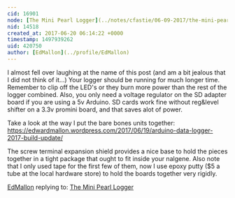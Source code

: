 ```yaml
---
cid: 16901
node: [The Mini Pearl Logger](../notes/cfastie/06-09-2017/the-mini-pearl-logger)
nid: 14518
created_at: 2017-06-20 06:14:22 +0000
timestamp: 1497939262
uid: 420750
author: [EdMallon](../profile/EdMallon)
---
```


I almost fell over laughing at the name of this post (and am a bit jealous that I did not think of it...) Your logger should be running for much longer time.  Remember to clip off the LED's or they burn more power than the rest of the logger combined. Also, you only need a voltage regulator on the SD adapter board if you are using a 5v Arduino. SD cards work fine without reg&level shifter on a 3.3v promini board, and that saves alot of power.

Take a look at the way I put the bare bones units together:
https://edwardmallon.wordpress.com/2017/06/19/arduino-data-logger-2017-build-update/ 

The screw terminal expansion shield provides a nice base to hold the pieces together in a tight package that ought to fit inside your nalgene.  Also note that I only used tape for the first few of them, now I use epoxy putty ($5 a tube at the local hardware store) to hold the boards together very rigidly.

[EdMallon](../profile/EdMallon) replying to: [The Mini Pearl Logger](../notes/cfastie/06-09-2017/the-mini-pearl-logger)

